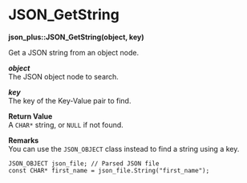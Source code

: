 # JSON_GetString

**json_plus::JSON_GetString(object, key)**

Get a JSON string from an object node.

***object***  
The JSON object node to search.

***key***  
The key of the Key-Value pair to find.

**Return Value**  
A `CHAR*` string, or `NULL` if not found.

**Remarks**  
You can use the `JSON_OBJECT` class instead to find a string using a key.
```
JSON_OBJECT json_file; // Parsed JSON file
const CHAR* first_name = json_file.String("first_name");
```
